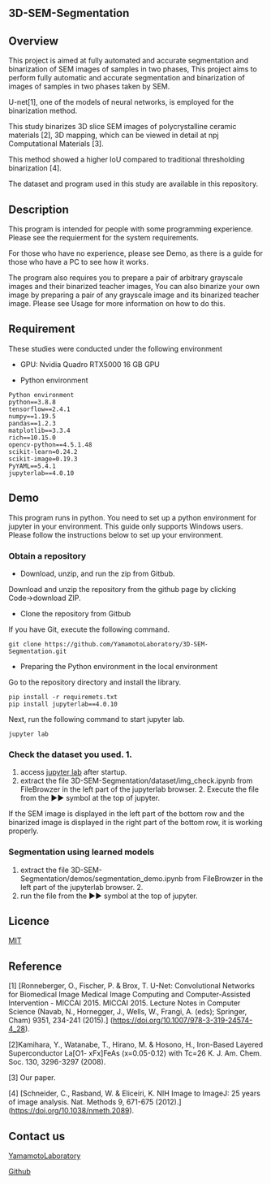 ## 3D-SEM-Segmentation

## Overview
This project is aimed at fully automated and accurate segmentation and binarization of SEM images of samples in two phases,
This project aims to perform fully automatic and accurate segmentation and binarization of images of samples in two phases taken by SEM.

U-net[1], one of the models of neural networks, is employed for the binarization method.

This study binarizes 3D slice SEM images of polycrystalline ceramic materials [2],
3D mapping, which can be viewed in detail at npj Computational Materials [3].

This method showed a higher IoU compared to traditional thresholding binarization [4].

The dataset and program used in this study are available in this repository.


## Description

This program is intended for people with some programming experience. Please see the requierment for the system requirements.

For those who have no experience, please see Demo, as there is a guide for those who have a PC to see how it works.

The program also requires you to prepare a pair of arbitrary grayscale images and their binarized teacher images,
You can also binarize your own image by preparing a pair of any grayscale image and its binarized teacher image. Please see Usage for more information on how to do this.

## Requirement
These studies were conducted under the following environment

- GPU: Nvidia Quadro RTX5000 16 GB GPU

- Python environment
```
Python environment
python==3.8.8
tensorflow==2.4.1
numpy==1.19.5
pandas==1.2.3
matplotlib==3.3.4
rich==10.15.0
opencv-python==4.5.1.48
scikit-learn=0.24.2
scikit-image=0.19.3
PyYAML==5.4.1
jupyterlab==4.0.10
```

## Demo
This program runs in python.
You need to set up a python environment for jupyter in your environment.
This guide only supports Windows users. Please follow the instructions below to set up your environment.

### Obtain a repository

- Download, unzip, and run the zip from Gitbub.

Download and unzip the repository from the github page by clicking Code→download ZIP.

- Clone the repository from Gitbub

If you have Git, execute the following command.
```
git clone https://github.com/YamamotoLaboratory/3D-SEM-Segmentation.git
```

- Preparing the Python environment in the local environment

Go to the repository directory and install the library.
```
pip install -r requiremets.txt
pip install jupyterlab==4.0.10
```
Next, run the following command to start jupyter lab.
```
jupyter lab
```

### Check the dataset you used. 1.

1. access [jupyter lab](http://localhost:8888/lab?) after startup.
1. extract the file 3D-SEM-Segmentation/dataset/img_check.ipynb from FileBrowzer in the left part of the jupyterlab browser. 2.
Execute the file from the ▶▶ symbol at the top of jupyter.

If the SEM image is displayed in the left part of the bottom row and the binarized image is displayed in the right part of the bottom row, it is working properly.

### Segmentation using learned models

1. extract the file 3D-SEM-Segmentation/demos/segmentation_demo.ipynb from FileBrowzer in the left part of the jupyterlab browser. 2.
2. run the file from the ▶▶ symbol at the top of jupyter.

## Licence

[MIT](https://github.com/YamamotoLaboratory/3D-SEM-Segmentation/blob/main/LICENSE)

## Reference
[1] [Ronneberger, O., Fischer, P. & Brox, T. U-Net: Convolutional Networks for Biomedical Image
Medical Image Computing and Computer-Assisted Intervention - MICCAI 2015.
MICCAI 2015. Lecture Notes in Computer Science (Navab, N., Hornegger, J., Wells, W., Frangi, A.
(eds); Springer, Cham) 9351, 234-241 (2015).] (https://doi.org/10.1007/978-3-319-24574-4_28).

[2]Kamihara, Y., Watanabe, T., Hirano, M. & Hosono, H., Iron-Based Layered Superconductor La[O1-
xFx]FeAs (x=0.05-0.12) with Tc=26 K. J. Am. Chem. Soc. 130, 3296-3297 (2008). 

[3] Our paper.

[4] [Schneider, C., Rasband, W. & Eliceiri, K. NIH Image to ImageJ: 25 years of image analysis. Nat.
Methods 9, 671-675 (2012).] (https://doi.org/10.1038/nmeth.2089).

## Contact us
[YamamotoLaboratory](https://web.tuat.ac.jp/~yamamoto/)

[Github](https://github.com/YamamotoLaboratory)